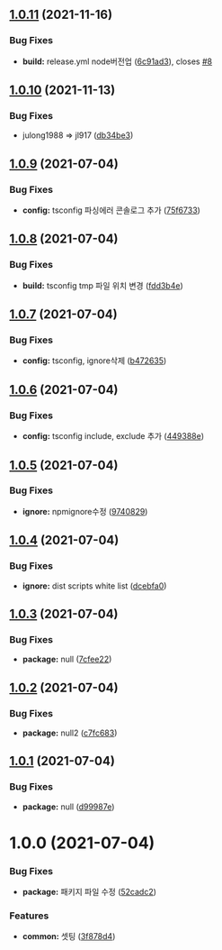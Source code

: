 ## [1.0.11](https://github.com/jl917/jnpkg/compare/v1.0.10...v1.0.11) (2021-11-16)


### Bug Fixes

* **build:** release.yml node버전업 ([6c91ad3](https://github.com/jl917/jnpkg/commit/6c91ad39ab9ff48d9f351529c70c693e2feb2981)), closes [#8](https://github.com/jl917/jnpkg/issues/8)

## [1.0.10](https://github.com/jl917/jnpkg/compare/v1.0.9...v1.0.10) (2021-11-13)


### Bug Fixes

* julong1988 => jl917 ([db34be3](https://github.com/jl917/jnpkg/commit/db34be3a536ff8386f30c86a9cfc8284bbd97e97))

## [1.0.9](https://github.com/jl917/jnpkg/compare/v1.0.8...v1.0.9) (2021-07-04)


### Bug Fixes

* **config:** tsconfig 파싱에러 콘솔로그 추가 ([75f6733](https://github.com/jl917/jnpkg/commit/75f6733a95a0df5c9689085667d8f9c6129c8eaa))

## [1.0.8](https://github.com/jl917/jnpkg/compare/v1.0.7...v1.0.8) (2021-07-04)


### Bug Fixes

* **build:** tsconfig tmp 파일 위치 변경 ([fdd3b4e](https://github.com/jl917/jnpkg/commit/fdd3b4e7a2ad93108aa5d85acadfeb5d5289d227))

## [1.0.7](https://github.com/jl917/jnpkg/compare/v1.0.6...v1.0.7) (2021-07-04)


### Bug Fixes

* **config:** tsconfig, ignore삭제 ([b472635](https://github.com/jl917/jnpkg/commit/b4726359d7680a3af2a401a8bb5bdbc93c89d7d2))

## [1.0.6](https://github.com/jl917/jnpkg/compare/v1.0.5...v1.0.6) (2021-07-04)


### Bug Fixes

* **config:** tsconfig include, exclude 추가 ([449388e](https://github.com/jl917/jnpkg/commit/449388edefb72d3e2b6b02adb1ece9379fa4555a))

## [1.0.5](https://github.com/jl917/jnpkg/compare/v1.0.4...v1.0.5) (2021-07-04)


### Bug Fixes

* **ignore:** npmignore수정 ([9740829](https://github.com/jl917/jnpkg/commit/9740829a0c8d7e6ba5ff796c0855a3f23e240e41))

## [1.0.4](https://github.com/jl917/jnpkg/compare/v1.0.3...v1.0.4) (2021-07-04)


### Bug Fixes

* **ignore:** dist scripts white list ([dcebfa0](https://github.com/jl917/jnpkg/commit/dcebfa0ddd241923d8c3a872eaab7c01dae4b65c))

## [1.0.3](https://github.com/jl917/jnpkg/compare/v1.0.2...v1.0.3) (2021-07-04)


### Bug Fixes

* **package:** null ([7cfee22](https://github.com/jl917/jnpkg/commit/7cfee224c1b0964ffd6ef0ef82168cd506e2a0d6))

## [1.0.2](https://github.com/jl917/jnpkg/compare/v1.0.1...v1.0.2) (2021-07-04)


### Bug Fixes

* **package:** null2 ([c7fc683](https://github.com/jl917/jnpkg/commit/c7fc68312573fa0d004f16a29d2e3abba516f6e0))

## [1.0.1](https://github.com/jl917/jnpkg/compare/v1.0.0...v1.0.1) (2021-07-04)


### Bug Fixes

* **package:** null ([d99987e](https://github.com/jl917/jnpkg/commit/d99987eafce58eafaabd2982724f9fad547bbede))

# 1.0.0 (2021-07-04)


### Bug Fixes

* **package:** 패키지 파일 수정 ([52cadc2](https://github.com/jl917/jnpkg/commit/52cadc20ee3c64df493d1ee1d17cd002aa5d4d9e))


### Features

* **common:** 셋팅 ([3f878d4](https://github.com/jl917/jnpkg/commit/3f878d4b2ca1a582ffc6240ad1f07a8e4fdb318b))
